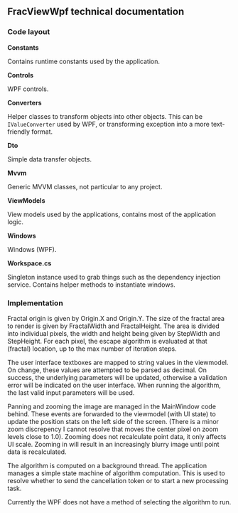 ## FracViewWpf technical documentation

### Code layout

**Constants**

Contains runtime constants used by the application.

**Controls**

WPF controls.

**Converters**

Helper classes to transform objects into other objects. This can be `IValueConverter` used by WPF, or transforming exception into a more text-friendly format.

**Dto**

Simple data transfer objects.

**Mvvm**

Generic MVVM classes, not particular to any project.

**ViewModels**

View models used by the applications, contains most of the application logic.

**Windows**

Windows (WPF).

**Workspace.cs**

Singleton instance used to grab things such as the dependency injection service. Contains helper methods to instantiate windows.

### Implementation

Fractal origin is given by Origin.X and Origin.Y. The size of the fractal area to render is given by FractalWidth and FractalHeight. The area is divided into individual pixels, the width and height being given by StepWidth and StepHeight. For each pixel, the escape algorithm is evaluated at that (fractal) location, up to the max number of iteration steps.

The user interface textboxes are mapped to string values in the viewmodel. On change, these values are attempted to be parsed as decimal. On success, the underlying parameters will be updated, otherwise a validation error will be indicated on the user interface. When running the algorithm, the last valid input parameters will be used.

Panning and zooming the image are managed in the MainWindow code behind. These events are forwarded to the viewmodel (with UI state) to update the position stats on the left side of the screen. (There is a minor zoom discrepency I cannot resolve that moves the center pixel on zoom levels close to 1.0). Zooming does not recalculate point data, it only affects UI scale. Zooming in will result in an increasingly blurry image until point data is recalculated.

The algorithm is computed on a background thread. The application manages a simple state machine of algorithm computation. This is used to resolve whether to send the cancellation token or to start a new processing task.

Currently the WPF does not have a method of selecting the algorithm to run.